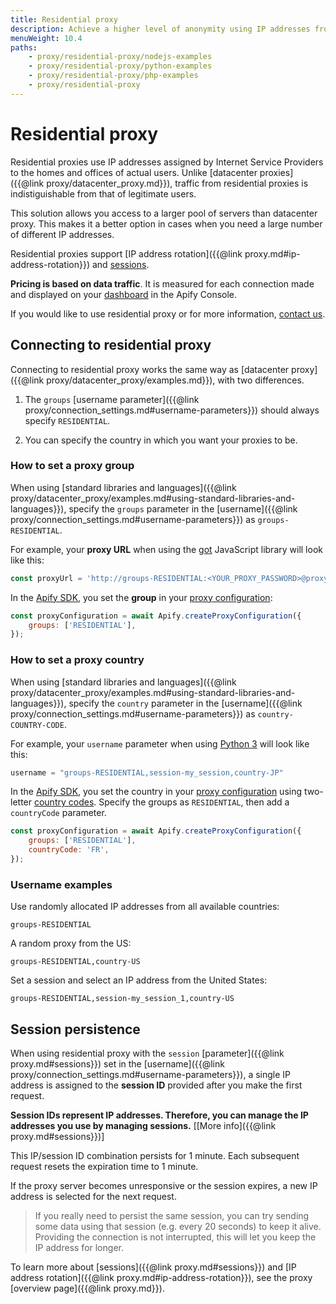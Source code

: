 ```yaml
---
title: Residential proxy
description: Achieve a higher level of anonymity using IP addresses from human users. Access a wider pool of proxies and reduce blocking by websites' anti-scraping measures.
menuWeight: 10.4
paths:
    - proxy/residential-proxy/nodejs-examples
    - proxy/residential-proxy/python-examples
    - proxy/residential-proxy/php-examples
    - proxy/residential-proxy
---
```


# [](#residential-proxy) Residential proxy

Residential proxies use IP addresses assigned by Internet Service Providers to the homes and offices of actual users. Unlike [datacenter proxies]({{@link proxy/datacenter_proxy.md}}), traffic from residential proxies is indistiguishable from that of legitimate users.

This solution allows you access to a larger pool of servers than datacenter proxy. This makes it a better option in cases when you need a large number of different IP addresses.

Residential proxies support [IP address rotation]({{@link proxy.md#ip-address-rotation}}) and [sessions](#session-persistence).

**Pricing is based on data traffic**. It is measured for each connection made and displayed on your [dashboard](https://console.apify.com) in the Apify Console.

If you would like to use residential proxy or for more information, [contact us](https://apify.com/contact).

## [](#connecting-to-residential-proxy) Connecting to residential proxy

Connecting to residential proxy works the same way as [datacenter proxy]({{@link proxy/datacenter_proxy/examples.md}}), with two differences.

1. The `groups` [username parameter]({{@link proxy/connection_settings.md#username-parameters}}) should always specify `RESIDENTIAL`.

2. You can specify the country in which you want your proxies to be.

### [](#how-to-set-a-proxy-group) How to set a proxy group

When using [standard libraries and languages]({{@link proxy/datacenter_proxy/examples.md#using-standard-libraries-and-languages}}), specify the `groups` parameter in the [username]({{@link proxy/connection_settings.md#username-parameters}}) as `groups-RESIDENTIAL`.

For example, your **proxy URL** when using the [got](https://www.npmjs.com/package/got) JavaScript library will look like this:

```js
const proxyUrl = 'http://groups-RESIDENTIAL:<YOUR_PROXY_PASSWORD>@proxy.apify.com:8000';
```

In the [Apify SDK](https://sdk.apify.com), you set the **group** in your [proxy configuration](https://sdk.apify.com/docs/api/apify#apifycreateproxyconfigurationproxyconfigurationoptions):

```js
const proxyConfiguration = await Apify.createProxyConfiguration({
    groups: ['RESIDENTIAL'],
});
```

### [](#how-to-set-a-proxy-country) How to set a proxy country

When using [standard libraries and languages]({{@link proxy/datacenter_proxy/examples.md#using-standard-libraries-and-languages}}), specify the `country` parameter in the [username]({{@link proxy/connection_settings.md#username-parameters}}) as `country-COUNTRY-CODE`.

For example, your `username` parameter when using [Python 3](https://docs.python.org/3/) will look like this:

```python
username = "groups-RESIDENTIAL,session-my_session,country-JP"
```

In the [Apify SDK](https://sdk.apify.com), you set the country in your [proxy configuration](https://sdk.apify.com/docs/api/apify#apifycreateproxyconfigurationproxyconfigurationoptions) using two-letter [country codes](https://laendercode.net/en/2-letter-list.html). Specify the groups as `RESIDENTIAL`, then add a `countryCode` parameter.

```js
const proxyConfiguration = await Apify.createProxyConfiguration({
    groups: ['RESIDENTIAL'],
    countryCode: 'FR',
});
```

### [](#username-examples) Username examples

Use randomly allocated IP addresses from all available countries:

```text
groups-RESIDENTIAL
```

A random proxy from the US:

```text
groups-RESIDENTIAL,country-US
```

Set a session and select an IP address from the United States:

```text
groups-RESIDENTIAL,session-my_session_1,country-US
```


## [](#session-persistence) Session persistence

When using residential proxy with the `session` [parameter]({{@link proxy.md#sessions}}) set in the [username]({{@link proxy/connection_settings.md#username-parameters}}), a single IP address is assigned to the **session ID** provided after you make the first request.

**Session IDs represent IP addresses. Therefore, you can manage the IP addresses you use by managing sessions.** [[More info]({{@link proxy.md#sessions}})]

This IP/session ID combination persists for 1 minute. Each subsequent request resets the expiration time to 1 minute.

If the proxy server becomes unresponsive or the session expires, a new IP address is selected for the next request.

> If you really need to persist the same session, you can try sending some data using that session (e.g. every 20 seconds) to keep it alive.<br/>
> Providing the connection is not interrupted, this will let you keep the IP address for longer.

To learn more about [sessions]({{@link proxy.md#sessions}}) and [IP address rotation]({{@link proxy.md#ip-address-rotation}}), see the proxy [overview page]({{@link proxy.md}}).
